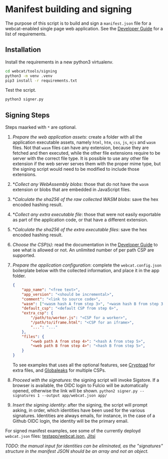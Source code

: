 # Manifest building and signing
The purpose of this script is to build and sign a `manifest.json` file for a webcat-enabled single page web application. See the [Developer Guide](../../docs/DeveloperGuide.md) for a list of requirements.

## Installation
Install the requirements in a new python3 virtualenv.
```bash
cd webcat/tools/signing
python3 -m venv .venv
pip3 install -r requirements.txt
```
Test the script.
```bash
python3 signer.py
```

## Signing Steps
Steps maarked with `*` are optional.

 1. _Prepare the web application assets_: create a folder with all the application executable assets, namely `html`, `htm`, `css`, `js`, `mjs` and `wasm` files. Not that `wasm` files can have any extension, because they are fetched and then executed, while the other file extensions require to be server with the correct file type. It is possible to use any other file extension if the web server serves them with the proper mime type, but the signing script would need to be modified to include those extensions.
 2. *_Collect any WebAssembly blobs_: those that do not have the `wasm` extension or blobs that are embedded in JavaScript files.
 3. *_Calculate the sha256 of the raw collected WASM blobs_: save the hex encoded hashing result.
 4. *_Collect any extra executable file_: those that were not easily exportable as part of the application code, or that have a different extension.
 5. *_Calculate the sha256 of the extra executable files_: save the hex encoded hashing result.
 6. _Choose the CSP(s)_: read the documentation in the [Developer Guide](../../docs/DeveloperGuide.md) to see what is allowed or not. An unlimited number of per path CSP are supported.
 7. _Prepare the application configuration_: complete the `webcat.config.json` boilerplate below with the collected information, and place it in the app folder.

	```json
	{
	    "app_name": "<free text>",
	    "app_version": "<should be incremental>",
	    "comment": "<link to source code>",
	    "wasm": ["<wasm hash A from step 3>", "<wasm hash B from step 3>"],
	    "default_csp": "<default CSP from step 6>",
	    "extra_csp": {
	    	"/path/to/worker.js": "<CSP for a worker>",
	     	"/path/to/iframe.html": "<CSP for an iframe>",
	      	"...": "..."
	    },
	    "files": {
	        "<web path A from step 4>": "<hash A from step 5>",
	        "<web path B from step 4>": "<hash B from step 5>",
	    }
	}
	```

	  To see examples that uses all the optional features, see [Cryptpad](../../apps/cryptpad) for extra files, and [Globaleaks](../../apps/globaleaks) for multiple CSPs.
  
  8. _Proceed with the signatures_: the signing script will invoke Sigstore. If a browser is available, the OIDC login to Fulcio will be automatically opened, otherwise the link will be shown.
     `python2 signer.py --signatures 1 --output app/webcat.json app/`

  10. _Insert the signing identity_: after the signing, the script will prompt asking, in order, which identities have been used for the various signatures. Identities are always emails, for instance, in the case of a Github OIDC login, the identity will be the primary email.

For signed manifest examples, see some of the currently deployd `webcat.json` files: [testapp/webcat.json](https://testapp.nym.re/webcat.json), [Jitsi](https://jitsi.nym.re/webcat.json)

_TODO: the manual input for identities can be eliminated, as the "signatures" structure in the manifest JSON should be an array and not an object._
